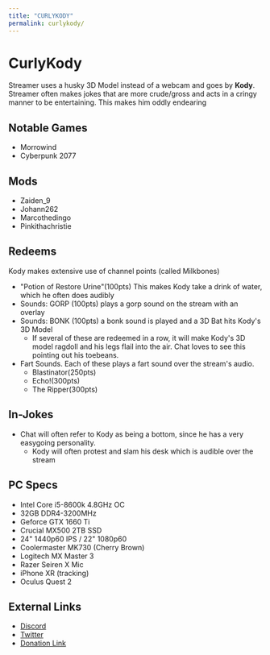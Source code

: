 ```yaml
---
title: "CURLYKODY"
permalink: curlykody/
---
```

# CurlyKody
Streamer uses a husky 3D Model instead of a webcam and goes by **Kody**.
Streamer often makes jokes that are more crude/gross and acts in a cringy manner to be entertaining. This makes him oddly endearing

## Notable Games
- Morrowind
- Cyberpunk 2077

## Mods
- Zaiden_9
- Johann262
- Marcothedingo
- Pinkithachristie

## Redeems
Kody makes extensive use of channel points (called Milkbones)
- "Potion of Restore Urine"(100pts) This makes Kody take a drink of water, which he often does audibly
- Sounds: GORP (100pts) plays a gorp sound on the stream with an overlay
- Sounds: BONK (100pts) a bonk sound is played and a 3D Bat hits Kody's 3D Model
  - If several of these are redeemed in a row, it will make Kody's 3D model ragdoll and his legs flail into the air. Chat loves to see this pointing out his toebeans.
- Fart Sounds. Each of these plays a fart sound over the stream's audio.
  - Blastinator(250pts)
  - Echo!(300pts)
  - The Ripper(300pts)

## In-Jokes
- Chat will often refer to Kody as being a bottom, since he has a very easygoing personality.
  - Kody will often protest and slam his desk which is audible over the stream

## PC Specs
- Intel Core i5-8600k 4.8GHz OC
- 32GB DDR4-3200MHz
- Geforce GTX 1660 Ti
- Crucial MX500 2TB SSD
- 24" 1440p60 IPS / 22" 1080p60
- Coolermaster MK730 (Cherry Brown)
- Logitech MX Master 3
- Razer Seiren X Mic
- iPhone XR (tracking)
- Oculus Quest 2

## External Links
- [Discord](https://discord.gg/K7WYyD44Wd)
- [Twitter](https://twitter.com/CurlyKody)
- [Donation Link](https://streamelements.com/curlykody/tip)
